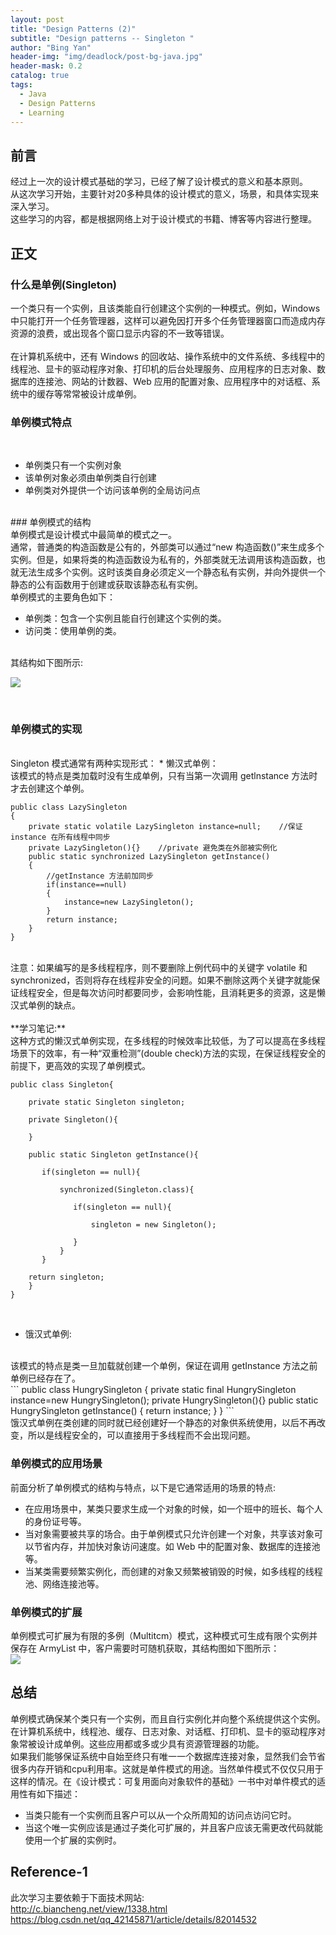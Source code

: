 ```yaml
---
layout: post
title: "Design Patterns (2)"
subtitle: "Design patterns -- Singleton "
author: "Bing Yan"
header-img: "img/deadlock/post-bg-java.jpg"
header-mask: 0.2
catalog: true
tags:
  - Java
  - Design Patterns
  - Learning
---
```

## 前言

经过上一次的设计模式基础的学习，已经了解了设计模式的意义和基本原则。<br/>
从这次学习开始，主要针对20多种具体的设计模式的意义，场景，和具体实现来深入学习。<br/>
这些学习的内容，都是根据网络上对于设计模式的书籍、博客等内容进行整理。

## 正文
### 什么是单例(Singleton)

一个类只有一个实例，且该类能自行创建这个实例的一种模式。例如，Windows 中只能打开一个任务管理器，这样可以避免因打开多个任务管理器窗口而造成内存资源的浪费，或出现各个窗口显示内容的不一致等错误。<br/>
<br/>
在计算机系统中，还有 Windows 的回收站、操作系统中的文件系统、多线程中的线程池、显卡的驱动程序对象、打印机的后台处理服务、应用程序的日志对象、数据库的连接池、网站的计数器、Web 应用的配置对象、应用程序中的对话框、系统中的缓存等常常被设计成单例。

### 单例模式特点
<br/>

*   单例类只有一个实例对象
*   该单例对象必须由单例类自行创建
*   单例类对外提供一个访问该单例的全局访问点
<br/>
### 单例模式的结构

<br/>
单例模式是设计模式中最简单的模式之一。<br/>
通常，普通类的构造函数是公有的，外部类可以通过“new 构造函数()”来生成多个实例。但是，如果将类的构造函数设为私有的，外部类就无法调用该构造函数，也就无法生成多个实例。这时该类自身必须定义一个静态私有实例，并向外提供一个静态的公有函数用于创建或获取该静态私有实例。
<br/>
单例模式的主要角色如下：<br/>

*   单例类：包含一个实例且能自行创建这个实例的类。
*   访问类：使用单例的类。

<br/>
其结构如下图所示: <br/>

![](/img/dp_singleton/singleton-1.png)

<br/>

### 单例模式的实现
<br/>
Singleton 模式通常有两种实现形式：
*   懒汉式单例：
<br/>
该模式的特点是类加载时没有生成单例，只有当第一次调用 getlnstance 方法时才去创建这个单例。<br/>

```
public class LazySingleton
{
    private static volatile LazySingleton instance=null;    //保证 instance 在所有线程中同步
    private LazySingleton(){}    //private 避免类在外部被实例化
    public static synchronized LazySingleton getInstance()
    {
        //getInstance 方法前加同步
        if(instance==null)
        {
            instance=new LazySingleton();
        }
        return instance;
    }
}
```

<br/>
注意：如果编写的是多线程程序，则不要删除上例代码中的关键字 volatile 和 synchronized，否则将存在线程非安全的问题。如果不删除这两个关键字就能保证线程安全，但是每次访问时都要同步，会影响性能，且消耗更多的资源，这是懒汉式单例的缺点。<br/>
<br/>
**学习笔记:** 
<br/>
这种方式的懒汉式单例实现，在多线程的时候效率比较低，为了可以提高在多线程场景下的效率，有一种“双重检测”(double check)方法的实现，在保证线程安全的前提下，更高效的实现了单例模式。<br/>

```
public class Singleton{
 
    private static Singleton singleton;   
 
    private Singleton(){
 
    }
 
    public static Singleton getInstance(){
 
       if(singleton == null){
 
           synchronized(Singleton.class){
 
              if(singleton == null){
 
                  singleton = new Singleton();
 
              }
           }
       }
 
    return singleton;
    }
}

```

<br/>


*   饿汉式单例:
<br/>
该模式的特点是类一旦加载就创建一个单例，保证在调用 getInstance 方法之前单例已经存在了。<br/>
```
public class HungrySingleton
{
    private static final HungrySingleton instance=new HungrySingleton();
    private HungrySingleton(){}
    public static HungrySingleton getInstance()
    {
        return instance;
    }
}
```
<br/>
饿汉式单例在类创建的同时就已经创建好一个静态的对象供系统使用，以后不再改变，所以是线程安全的，可以直接用于多线程而不会出现问题。
<br/>

### 单例模式的应用场景

前面分析了单例模式的结构与特点，以下是它通常适用的场景的特点:<br/>
*   在应用场景中，某类只要求生成一个对象的时候，如一个班中的班长、每个人的身份证号等。
*   当对象需要被共享的场合。由于单例模式只允许创建一个对象，共享该对象可以节省内存，并加快对象访问速度。如 Web 中的配置对象、数据库的连接池等。
*   当某类需要频繁实例化，而创建的对象又频繁被销毁的时候，如多线程的线程池、网络连接池等。

### 单例模式的扩展
单例模式可扩展为有限的多例（Multitcm）模式，这种模式可生成有限个实例并保存在 ArmyList 中，客户需要时可随机获取，其结构图如下图所示：<br/>
![](/img/dp_singleton/singleton-2.png)
<br/>

## 总结

单例模式确保某个类只有一个实例，而且自行实例化并向整个系统提供这个实例。<br/>
在计算机系统中，线程池、缓存、日志对象、对话框、打印机、显卡的驱动程序对象常被设计成单例。这些应用都或多或少具有资源管理器的功能。<br/>
如果我们能够保证系统中自始至终只有唯一一个数据库连接对象，显然我们会节省很多内存开销和cpu利用率。这就是单件模式的用途。当然单件模式不仅仅只用于这样的情况。在《设计模式：可复用面向对象软件的基础》一书中对单件模式的适用性有如下描述：<br/>
*   当类只能有一个实例而且客户可以从一个众所周知的访问点访问它时。<br/>
*   当这个唯一实例应该是通过子类化可扩展的，并且客户应该无需更改代码就能使用一个扩展的实例时。<br/>

## Reference-1
此次学习主要依赖于下面技术网站:<br/> 
http://c.biancheng.net/view/1338.html <br/>
https://blog.csdn.net/qq_42145871/article/details/82014532 <br/>

